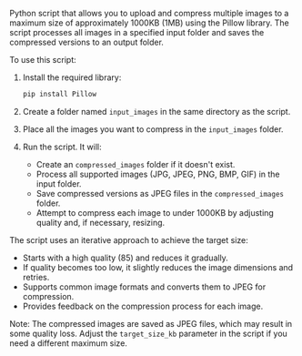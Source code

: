 Python script that allows you to upload and compress multiple images to a maximum size of approximately 1000KB (1MB) using the Pillow library. The script processes all images in a specified input folder and saves the compressed versions to an output folder.


To use this script:

1. Install the required library:
   ```bash
   pip install Pillow
   ```

2. Create a folder named `input_images` in the same directory as the script.
3. Place all the images you want to compress in the `input_images` folder.
4. Run the script. It will:
   - Create an `compressed_images` folder if it doesn't exist.
   - Process all supported images (JPG, JPEG, PNG, BMP, GIF) in the input folder.
   - Save compressed versions as JPEG files in the `compressed_images` folder.
   - Attempt to compress each image to under 1000KB by adjusting quality and, if necessary, resizing.

The script uses an iterative approach to achieve the target size:
- Starts with a high quality (85) and reduces it gradually.
- If quality becomes too low, it slightly reduces the image dimensions and retries.
- Supports common image formats and converts them to JPEG for compression.
- Provides feedback on the compression process for each image.

Note: The compressed images are saved as JPEG files, which may result in some quality loss. Adjust the `target_size_kb` parameter in the script if you need a different maximum size.
